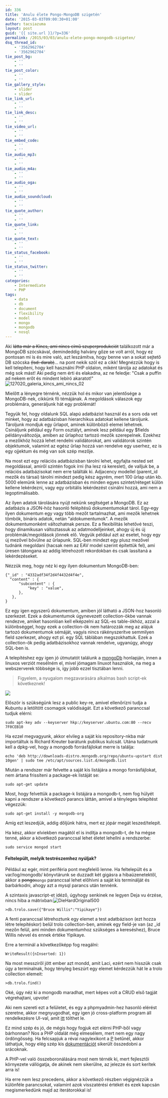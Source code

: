 ```yaml
---
id: 336
title: 'Anulu élete Pongo-MongoDB szigetén'
date: '2015-03-03T09:00:30+01:00'
author: tacsiazuma
layout: post
guid: '{{ site.url }}/?p=336'
permalink: /2015/03/03/anulu-elete-pongo-mongodb-szigeten/
dsq_thread_id:
    - '3562962704'
    - '3562962704'
tie_post_bg:
    - ''
    - ''
tie_post_color:
    - ''
    - ''
tie_gallery_style:
    - slider
    - slider
tie_link_url:
    - ''
    - ''
tie_link_desc:
    - ''
    - ''
tie_video_url:
    - ''
    - ''
tie_embed_code:
    - ''
    - ''
tie_audio_mp3:
    - ''
    - ''
tie_audio_m4a:
    - ''
    - ''
tie_audio_oga:
    - ''
    - ''
tie_audio_soundcloud:
    - ''
    - ''
tie_quote_author:
    - ''
    - ''
tie_quote_link:
    - ''
    - ''
tie_quote_text:
    - ''
    - ''
tie_status_facebook:
    - ''
    - ''
tie_status_twitter:
    - ''
    - ''
categories:
    - Intermediate
    - PHP
tags:
    - data
    - db
    - document
    - flexibility
    - model
    - mongo
    - mongodb
    - nosql
---
```


Aki <del>látta már a Kincs, ami nincs című szuperprodukciót</del> találkozott már a MongoDB szócskával, demindeddig halvány gőze se volt arról, hogy ez pontosan mi is és mire való, azt leszámítva, hogy benne van a sokat sejtető DB szócska <del>(lsd: darab)</del>... na pont nekik szól ez a cikk! Megnézzük hogy is kell telepíteni, hogy kell használni PHP oldalon, miként tárolja az adatokat és még sok mást! Aki pedig nem érti és elakadna, az ne feledje: "Csak a puffin ad nekem erőt és mindent lebíró akaratot!"![127020_galeria_kincs_ami_nincs_02](assets/uploads/2015/02/127020_galeria_kincs_ami_nincs_02.jpg)

Mielőtt a lényegre térnénk, nézzük hol és mikor van jelentősége a MongoDB-nek, cikkünk fő témájának. A megoldások válaszok egy problémára, generáljunk hát egy problémát!

Tegyük fel, hogy oldalunk SQL alapú adatbázist használ és a sors oda vet minket, hogy az adatbázisban hierarchikus adatokat kellene tároljunk. Tároljunk mondjuk egy űrlapot, aminek különböző elemei lehetnek. Csináljunk például egy Form osztályt, aminek lesz például egy $fields példányváltozója, amiben az űrlaphoz tartozó mezők szerepelnek. Ezekhez a mezőkhöz hozzá lehet rendelni validátorokat, ami validátorok szintén objektumok, valamint az egész űrlap hozzá van rendelve egy userhez, ez is egy ojjektum és még van sok szép mezője.

Na most ezt egy relációs adatbázisban tárolni lehet, egyfajta nested set megoldással, amiről szintén fogok írni (ha lesz rá kereslet), de valljuk be, a relációs adatbázisokat nem erre találták ki. Adjacency modellel (parent\_id mezők és társai) tárolni mindezt pedig kész agyrém, mert 100 űrlap után kb. 5000 elemünk lenne az adatbázisban és minden egyes szintet/réteget külön kellene lekérdezni, vagy egy orbitális lekérdezést csinálni hozzá, ami nem a legoptimálisabb.

Az ilyen adatok tárolására nyújt nekünk segítséget a MongoDB. Ez az adatbázis a JSON-höz hasonló felépítésű dokumentumokat tárol. Egy-egy ilyen dokumentum egy vagy több mezőt tartalmazhat, ami mezők lehetnek tömbök, bináris adatok, netán "aldokumentumok". A mezők dokumentumonként változhatnak persze. Ez a flexibilitás lehetővé teszi, hogy dinamikusan változtassuk az adatmodelljeinket, ahogy új és új problémák/megoldások jönnek elő. Vegyük például azt az esetet, hogy egy új mezővel bővülne az űrlapunk. SQL-ben mindezt egy plusz mezővel tudnánk megoldani (hacsak nem az EAV model szerint építettük fel), ami üresen tátongana az addig létrehozott rekordokban és csak lassítaná a lekérdezéseket.

Nézzük meg, hogy néz ki egy ilyen dokumentum MongoDB-ben:

```
{"_id" : "4332adf34f2d4f4432d4f4e",
  "content" : {
      "subcontent" : {
          "key" : "value",
      },
   },
}
```

Ez egy igen egyszerű dokumentum, amiben jól látható a JSON-hoz hasonló szerkezet. Ezek a dokumentumok úgynevezett collection-ökbe vannak rendezve, amiket hasonlóan kell elképzelni az SQL-es table-ökhöz, azzal a különbséggel, hogy ezek a collection-ök nem határozzák meg az alájuk tartozó dokumentumok sémáját, vagyis nincs rákényszerítve semmilyen field szerkezet, ahogy ezt pl. egy SQL táblában megszokhattuk. Ezek a collection-ök pedig adatbázisokhoz vannak rendelve, ugyanúgy, ahogy SQL-ben is.

A telepítéshez egy igen jó útmutatót találunk a [mongoDb](http://docs.mongodb.org/manual/tutorial/install-mongodb-on-ubuntu/) honlapján, innen a linuxos verziót mesélném el, mivel jómagam linuxot használok, na meg a webszerverek többsége is, így jobb ezzel tisztában lenni.

> Figyelem, a nyugalom megzavarására alkalmas bash script-ek következnek!

[![](assets/uploads/2015/03/Televideo925Terminal-1024x849.jpg)](assets/uploads/2015/03/Televideo925Terminal.jpg)

Először is szükségünk lesz a public key-re, amivel ellenőrízni tudja a <del>K</del>ubuntu a letöltött csomagok valódiságát. Ezt a következő paranccsal tudjuk elérni:

```
sudo apt-key adv --keyserver hkp://keyserver.ubuntu.com:80 --recv 7F0CEB10
```

Ha ezzel megvagyunk, akkor elvileg a saját kis repository-nkba már importáltuk is Richard Kreuter barátunk publikus kulcsát. Utána tudatnunk kell a dpkg-vel, hogy a mongodb forrásfájlokat merre is találja:

```
echo 'deb http://downloads-distro.mongodb.org/repo/ubuntu-upstart dist 10gen' | sudo tee /etc/apt/sources.list.d/mongodb.list
```

Miután a rendszer már felvette a saját kis listájára a mongo forrásfájlokat, nem ártana frissíteni a package-ek listáját se:

```
sudo apt-get update
```

Most, hogy felvettük a package-k listájára a mongodb-t, nem fog hülyét kapni a rendszer a következő parancs láttán, amivel a tényleges telepítést végezzük:

```
sudo apt-get install -y mongodb-org
```

Amíg ezt leszedjük, addig dőljünk hátra, mert ez jópár megát leszed/telepít.

Ha kész, akkor elviekben magától el is indítja a mongodb-t, de ha mégse tenné, akkor a következő paranccsal lehet életet lehellni a rendszerbe:

```
sudo service mongod start
```

#### Feltelepült, melyik testrészemhez nyúljak?

Például az egér, mint periféria pont megfelelő lenne. Ha feltelepült és a var/log/mongodb/ könyvtárunk se duzzadt két gigásra a hibaüzenetektől, akkor a <del>pongo</del>`mongo` paranccsal lehet előhívni a saját kis terminálját és barbárkodni, ahogy azt a mysql parancs után tennénk.

A szintaxis javascript-et idéző, úgyhogy senkinek ne legyen Deja vu érzése, nincs hiba a mátrixban:![DieHardOriginal500](assets/uploads/2015/03/DieHardOriginal500.jpg)

```
>db.trolo.save({"Bruce Willis":"Yipikaye"})
```

A fenti paranccsal létrehoztunk egy elemet a test adatbázison (ezt hozza létre telepítéskor) belül trolo collection-ben, aminek egy field-je van (az \_id mezőn felül, ami minden dokumentumhoz szükséges a kereséshez), Bruce Willis névvel és ennek értéke Yipikaye.

Erre a terminál a következőképp fog reagálni:

```
WriteResult({nInserted: 1})
```

Na most messziről jött ember azt mondd, amit Laci, ezért nem hisszük csak úgy a terminalnak, hogy tényleg beszúrt egy elemet kérdezzük hát le a trolo collection elemeit:

```
>db.trolo.find()
```

Oké, úgy néz ki a mongodb maradhat, mert képes volt a CRUD első tagját végrehajtani, upvote!

Aki nem szereti ezt a felületet, és egy a phpmyadmin-hez hasonló elérést szeretne, akkor megnyugodhat, egy igen jó cross-platform program áll rendelkezésre UI-val, amit [itt](http://robomongo.org/download.html) tölthet le.

Ez mind szép és jó, de mégis hogy fogjuk ezt elérni PHP-ből vagy bárhonnan? Nos a PHP oldalát még elmesélem, mert nem egy nagy ördöngősség. Ha felcsapjuk a révai nagylexikont a [P](http://php.net/) betűnél, akkor láthatjuk, hogy elég szép kis [dokumentációt](http://php.net/manual/en/book.mongo.php) sikerült összedobni a srácoknak.

A PHP-vel való összeboronálására most nem térnék ki, mert fejlesztői környezete vállógatja, de akinek nem sikerülne, az jelezze és sort kerítek arra is!

Ha erre nem lesz precedens, akkor a következő részben végignézzük a különféle parancsokat, valamint azok visszatérési értékét és ezek kapcsán megismerkedünk majd az iterátorokkal is!
